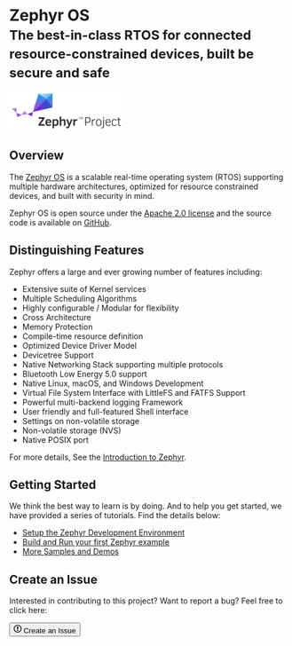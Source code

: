 # Zephyr OS<br/><small>The best-in-class RTOS for connected resource-constrained devices, built be secure and safe</small>

<a href="https://zephyrproject.org/" target="_blank"><img src="assets/images/Zephyr-Project.png" alt="Zephyr Project" height="70"/></a>

## Overview

The [Zephyr OS](https://zephyrproject.org/) is a scalable real-time operating system (RTOS) supporting multiple hardware architectures, optimized for resource constrained devices, and built with security in mind.

Zephyr OS is open source under the [Apache 2.0 license](https://github.com/zephyrproject-rtos/zephyr/blob/master/LICENSE) and the source code is available on [GitHub](https://github.com/zephyrproject-rtos/zephyr).

## Distinguishing Features

Zephyr offers a large and ever growing number of features including:

* Extensive suite of Kernel services
* Multiple Scheduling Algorithms
* Highly configurable / Modular for flexibility
* Cross Architecture
* Memory Protection
* Compile-time resource definition
* Optimized Device Driver Model
* Devicetree Support
* Native Networking Stack supporting multiple protocols
* Bluetooth Low Energy 5.0 support
* Native Linux, macOS, and Windows Development
* Virtual File System Interface with LittleFS and FATFS Support
* Powerful multi-backend logging Framework
* User friendly and full-featured Shell interface
* Settings on non-volatile storage
* Non-volatile storage (NVS)
* Native POSIX port

For more details, See the [Introduction to Zephyr](http://docs.zephyrproject.org/latest/introduction/index.html).

## Getting Started
We think the best way to learn is by doing. And to help you get started, we have provided a series of tutorials. Find the details below:

* [Setup the Zephyr Development Environment](setup.md)
* [Build and Run your first Zephyr example](building.md)
* [More Samples and Demos](examples/index.md)

## Create an Issue

Interested in contributing to this project? Want to report a bug? Feel free to click here:

<a href="https://github.com/makerdiary/nrf52840-m2-devkit/issues/new"><button class="md-issue-button md-issue-button--primary"><svg xmlns="http://www.w3.org/2000/svg" viewBox="0 0 14 16" width="14" height="16"><path fill-rule="evenodd" d="M7 2.3c3.14 0 5.7 2.56 5.7 5.7s-2.56 5.7-5.7 5.7A5.71 5.71 0 011.3 8c0-3.14 2.56-5.7 5.7-5.7zM7 1C3.14 1 0 4.14 0 8s3.14 7 7 7 7-3.14 7-7-3.14-7-7-7zm1 3H6v5h2V4zm0 6H6v2h2v-2z"></path></svg> Create an Issue</button></a>
